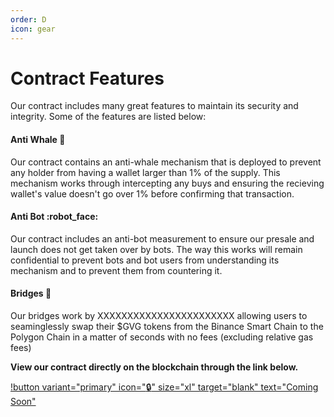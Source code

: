 ```yaml
---
order: D
icon: gear
---
```

# Contract Features

Our contract includes many great features to maintain its security and integrity. Some of the features are listed below:

#### Anti Whale :whale2:
Our contract contains an anti-whale mechanism that is deployed to prevent any holder from having a wallet larger than 1% of the supply. This mechanism works through intercepting any buys and ensuring the recieving wallet's value doesn't go over 1% before confirming that transaction.

#### Anti Bot :robot_face:
Our contract includes an anti-bot measurement to ensure our presale and launch does not get taken over by bots. The way this works will remain confidential to prevent bots and bot users from understanding its mechanism and to prevent them from countering it.

#### Bridges :bridge_at_night:
Our bridges work by XXXXXXXXXXXXXXXXXXXXXXX allowing users to seaminglessly swap their $GVG tokens from the Binance Smart Chain to the Polygon Chain in a matter of seconds with no fees (excluding relative gas fees)


**View our contract directly on the blockchain through the link below.**

[!button variant="primary" icon=":lock:" size="xl" target="blank" text="Coming Soon"]()